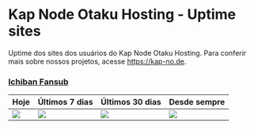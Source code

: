 # Kap Node Otaku Hosting - Uptime sites
Uptime dos sites dos usuários do Kap Node Otaku Hosting. Para conferir mais sobre nossos projetos, acesse https://kap-no.de.

### [Ichiban Fansub](https://ichibanfansub.com.br)

| Hoje | Últimos 7 dias | Últimos 30 dias | Desde sempre |
|-----|-----|-----|-----|
| <img src="https://app.statuscake.com/button/index.php?Track=f43DXXdqyX&Days=1&Design=1" /> | <img src="https://app.statuscake.com/button/index.php?Track=f43DXXdqyX&Days=7&Design=1" /> | <img src="https://app.statuscake.com/button/index.php?Track=f43DXXdqyX&Days=30&Design=1" /> | <img src="https://app.statuscake.com/button/index.php?Track=f43DXXdqyX&Days=1000&Design=1" /> |
